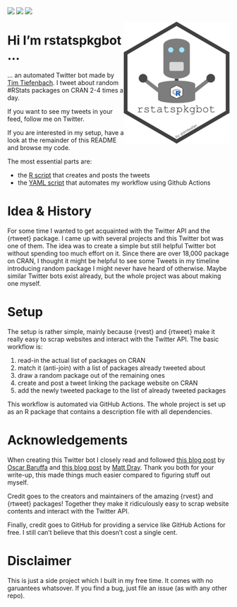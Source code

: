 
<!-- README.md is generated from README.Rmd. Please edit that file -->
<!-- badges: start -->

<img src="https://img.shields.io/static/v1?label=bot%20status&message=active&color=success&style=flat-square">
<img src="https://img.shields.io/static/v1?label=automated%20with&message=GitHub%20Actions&color=2088FF&logo=GitHub%20Actions&style=flat-square&labelColor=52535e">
<img src="https://img.shields.io/twitter/follow/rstatspkgbot?label=Follow">
<!-- badges: end -->

<p id="logop">
<a id="logo" href="https://raw.githubusercontent.com/TimTeaFan/rstatspkg/main/man/figures/logo_big.png"><img src="man/figures/logo.png" alt="rstatspkgbot's logo a robot with an R hex sticker" align="right"></a>
</p>

# Hi I’m rstatspkgbot …

… an automated Twitter bot made by [Tim
Tiefenbach](https://twitter.com/TimTeaFan). I tweet about random
\#RStats packages on CRAN 2-4 times a day.

If you want to see my tweets in your feed, follow me on Twitter.

If you are interested in my setup, have a look at the remainder of this
README and browse my code.

The most essential parts are:

-   the [R script](/R/create_post_and_tweet.R) that creates and posts
    the tweets
-   the [YAML script](/.github/workflows/tweet_rpkg.yaml) that automates
    my workflow using Github Actions

# Idea & History

For some time I wanted to get acquainted with the Twitter API and the
{rtweet} package. I came up with several projects and this Twitter bot
was one of them. The idea was to create a simple but still helpful
Twitter bot without spending too much effort on it. Since there are over
18,000 package on CRAN, I thought it might be helpful to see some Tweets
in my timeline introducing random package I might never have heard of
otherwise. Maybe similar Twitter bots exist already, but the whole
project was about making one myself.

# Setup

The setup is rather simple, mainly because {rvest} and {rtweet} make it
really easy to scrap websites and interact with the Twitter API. The
basic workflow is:

1.  read-in the actual list of packages on CRAN
2.  match it (anti-join) with a list of packages already tweeted about
3.  draw a random package out of the remaining ones
4.  create and post a tweet linking the package website on CRAN
5.  add the newly tweeted package to the list of already tweeted
    packages

This workflow is automated via GitHub Actions. The whole project is set
up as an R package that contains a description file with all
dependencies.

# Acknowledgements

When creating this Twitter bot I closely read and followed [this blog
post](https://oscarbaruffa.com/twitterbot/) by [Oscar
Baruffa](https://twitter.com/oscarbaruffa/) and [this blog
post](https://www.rostrum.blog/2020/09/21/londonmapbot/) by [Matt
Dray](https://twitter.com/mattdray/). Thank you both for your write-up,
this made things much easier compared to figuring stuff out myself.

Credit goes to the creators and maintainers of the amazing {rvest} and
{rtweet} packages! Together they make it ridiculously easy to scrap
website contents and interact with the Twitter API.

Finally, credit goes to GitHub for providing a service like GitHub
Actions for free. I still can’t believe that this doesn’t cost a single
cent.

# Disclaimer

This is just a side project which I built in my free time. It comes with
no garuantees whatsover. If you find a bug, just file an issue (as with
any other repo).
